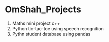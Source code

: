 # OmShah_Projects
1. Maths mini project c++
2. Python tic-tac-toe using speech recognition
3. Pythn student database using pandas
